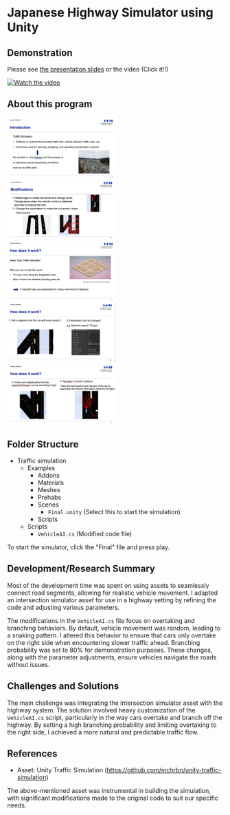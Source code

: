 # Japanese Highway Simulator using Unity

## Demonstration

Please see [the presentation slides](Automotive_Highway_Traffic_Simulator.pdf) or the video (Click it!!)

[![Watch the video](https://img.youtube.com/vi/Lv8UOpgxc_8/hqdefault.jpg)](https://www.youtube.com/watch?v=Lv8UOpgxc_8)


## About this program

<img src="https://raw.githubusercontent.com/Tamago55/Highway-Simulator-using-Unity/main/pic/Introduction.png" width="50%" alt="Introduction">

<img src="https://raw.githubusercontent.com/Tamago55/Highway-Simulator-using-Unity/main/pic/Modification.png" width="50%" alt="Modification">

<img src="https://raw.githubusercontent.com/Tamago55/Highway-Simulator-using-Unity/main/pic/work0.png" width="50%" alt="work0">

<img src="https://raw.githubusercontent.com/Tamago55/Highway-Simulator-using-Unity/main/pic/work1.png" width="50%" alt="work1">

<img src="https://raw.githubusercontent.com/Tamago55/Highway-Simulator-using-Unity/main/pic/work2.png" width="50%" alt="work2">


## Folder Structure

- Traffic simulation
  - Examples
    - Addons
    - Materials
    - Meshes
    - Prehabs
    - Scenes
      - `Final.unity` (Select this to start the simulation)
    - Scripts
  - Scripts
    - `VehicleAI.cs` (Modified code file)

To start the simulator, click the "Final" file and press play.

## Development/Research Summary

Most of the development time was spent on using assets to seamlessly connect road segments, allowing for realistic vehicle movement. I adapted an intersection simulator asset for use in a highway setting by refining the code and adjusting various parameters.

The modifications in the `VehicleAI.cs` file focus on overtaking and branching behaviors. By default, vehicle movement was random, leading to a snaking pattern. I altered this behavior to ensure that cars only overtake on the right side when encountering slower traffic ahead. Branching probability was set to 80% for demonstration purposes. These changes, along with the parameter adjustments, ensure vehicles navigate the roads without issues.

## Challenges and Solutions

The main challenge was integrating the intersection simulator asset with the highway system. The solution involved heavy customization of the `VehicleAI.cs` script, particularly in the way cars overtake and branch off the highway. By setting a high branching probability and limiting overtaking to the right side, I achieved a more natural and predictable traffic flow.

## References

- Asset: Unity Traffic Simulation
  (https://github.com/mchrbn/unity-traffic-simulation)

The above-mentioned asset was instrumental in building the simulation, with significant modifications made to the original code to suit our specific needs.


